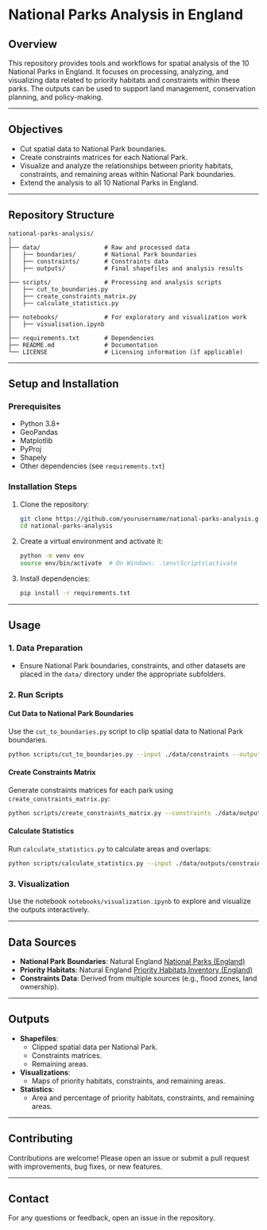 # National Parks Analysis in England

## Overview
This repository provides tools and workflows for spatial analysis of the 10 National Parks in England. It focuses on processing, analyzing, and visualizing data related to priority habitats and constraints within these parks. The outputs can be used to support land management, conservation planning, and policy-making.

---

## Objectives
- Cut spatial data to National Park boundaries.
- Create constraints matrices for each National Park.
- Visualize and analyze the relationships between priority habitats, constraints, and remaining areas within National Park boundaries.
- Extend the analysis to all 10 National Parks in England.

---

## Repository Structure
```plaintext
national-parks-analysis/
│
├── data/                  # Raw and processed data
│   ├── boundaries/        # National Park boundaries
│   ├── constraints/       # Constraints data
│   ├── outputs/           # Final shapefiles and analysis results
│
├── scripts/               # Processing and analysis scripts
│   ├── cut_to_boundaries.py
│   ├── create_constraints_matrix.py
│   ├── calculate_statistics.py
│
├── notebooks/             # For exploratory and visualization work
│   ├── visualisation.ipynb
│
├── requirements.txt       # Dependencies
├── README.md              # Documentation
└── LICENSE                # Licensing information (if applicable)
```

---

## Setup and Installation

### Prerequisites
- Python 3.8+
- GeoPandas
- Matplotlib
- PyProj
- Shapely
- Other dependencies (see `requirements.txt`)

### Installation Steps
1. Clone the repository:
   ```bash
   git clone https://github.com/yourusername/national-parks-analysis.git
   cd national-parks-analysis
   ```
2. Create a virtual environment and activate it:
   ```bash
   python -m venv env
   source env/bin/activate  # On Windows: .\env\Scripts\activate
   ```
3. Install dependencies:
   ```bash
   pip install -r requirements.txt
   ```

---

## Usage

### 1. Data Preparation
- Ensure National Park boundaries, constraints, and other datasets are placed in the `data/` directory under the appropriate subfolders.

### 2. Run Scripts

#### Cut Data to National Park Boundaries
Use the `cut_to_boundaries.py` script to clip spatial data to National Park boundaries.
```bash
python scripts/cut_to_boundaries.py --input ./data/constraints --output ./data/outputs --boundary ./data/boundaries
```

#### Create Constraints Matrix
Generate constraints matrices for each park using `create_constraints_matrix.py`:
```bash
python scripts/create_constraints_matrix.py --constraints ./data/outputs --output ./data/outputs/constraints_matrix
```

#### Calculate Statistics
Run `calculate_statistics.py` to calculate areas and overlaps:
```bash
python scripts/calculate_statistics.py --input ./data/outputs/constraints_matrix --output ./data/outputs/statistics.csv
```

### 3. Visualization
Use the notebook `notebooks/visualization.ipynb` to explore and visualize the outputs interactively.

---

## Data Sources
- **National Park Boundaries**: Natural England [National Parks (England)](https://naturalengland-defra.opendata.arcgis.com/datasets/Defra::national-parks-england/about)
- **Priority Habitats**: Natural England [Priority Habitats Inventory (England)](https://naturalengland-defra.opendata.arcgis.com/datasets/39403df11c8044d998772db5b54ad86c_0/explore)
- **Constraints Data**: Derived from multiple sources (e.g., flood zones, land ownership).

---

## Outputs
- **Shapefiles**:
  - Clipped spatial data per National Park.
  - Constraints matrices.
  - Remaining areas.
- **Visualizations**:
  - Maps of priority habitats, constraints, and remaining areas.
- **Statistics**:
  - Area and percentage of priority habitats, constraints, and remaining areas.

---

## Contributing
Contributions are welcome! Please open an issue or submit a pull request with improvements, bug fixes, or new features.

---


## Contact
For any questions or feedback, open an issue in the repository.

